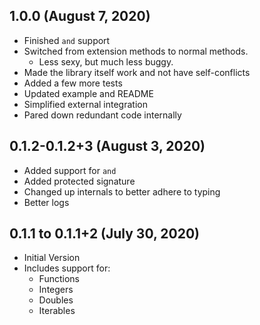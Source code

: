 ## 1.0.0 (August 7, 2020)
- Finished `and` support
- Switched from extension methods to normal methods.
    - Less sexy, but much less buggy.
- Made the library itself work and not have self-conflicts
- Added a few more tests
- Updated example and README
- Simplified external integration
- Pared down redundant code internally

## 0.1.2-0.1.2+3 (August 3, 2020)
- Added support for `and`
- Added protected signature
- Changed up internals to better adhere to typing
- Better logs

## 0.1.1 to 0.1.1+2 (July 30, 2020)
- Initial Version
- Includes support for: 
    - Functions 
    - Integers 
    - Doubles 
    - Iterables
    